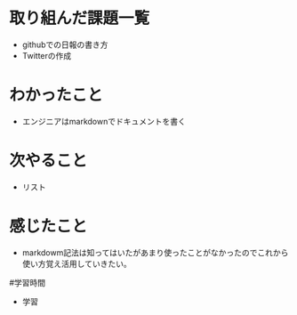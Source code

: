 # 取り組んだ課題一覧
- githubでの日報の書き方
- Twitterの作成

# わかったこと
- エンジニアはmarkdownでドキュメントを書く

# 次やること
- リスト

# 感じたこと
- markdowm記法は知ってはいたがあまり使ったことがなかったのでこれから使い方覚え活用していきたい。

#学習時間
- 学習


